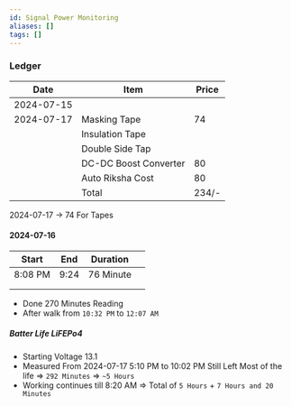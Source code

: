 ```yaml
---
id: Signal Power Monitoring
aliases: []
tags: []
---
```


### Ledger

| Date       | Item                  | Price |
| ---------- | --------------------- | ----- |
| 2024-07-15 |                       |
| 2024-07-17 | Masking Tape          | 74    |
|            | Insulation Tape       |       |
|            | Double Side Tap       |
|            | DC-DC Boost Converter | 80    |
|            | Auto Riksha Cost      | 80    |
|            | Total                 | 234/- |

2024-07-17 -> 74 For Tapes

#### 2024-07-16

| Start   | End  | Duration  |     |
| ------- | ---- | --------- | --- |
| 8:08 PM | 9:24 | 76 Minute |     |
|         |      |           |     |
|         |      |           |     |

- Done 270 Minutes Reading
- After walk from `10:32 PM` to `12:07 AM`



##### Batter Life LiFEPo4

- Starting Voltage 13.1
- Measured From 2024-07-17 5:10 PM to 10:02 PM Still Left Most of the life =>  `292 Minutes` => `~5 Hours`
- Working continues till 8:20 AM => Total of `5 Hours`  + `7 Hours and 20 Minutes `




